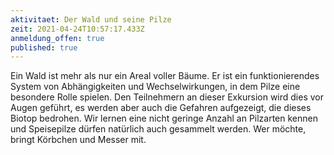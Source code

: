 ```yaml
---
aktivitaet: Der Wald und seine Pilze
zeit: 2021-04-24T10:57:17.433Z
anmeldung_offen: true
published: true
---
```

Ein Wald ist mehr als nur ein Areal voller Bäume. Er ist ein funktionierendes System von Abhängigkeiten und Wechselwirkungen, in dem Pilze eine besondere Rolle spielen. Den Teilnehmern an dieser Exkursion wird dies vor Augen geführt, es werden aber auch die Gefahren aufgezeigt, die dieses Biotop bedrohen. Wir lernen eine nicht geringe Anzahl an Pilzarten  kennen und Speisepilze dürfen natürlich auch gesammelt werden. Wer möchte, bringt Körbchen und Messer mit.